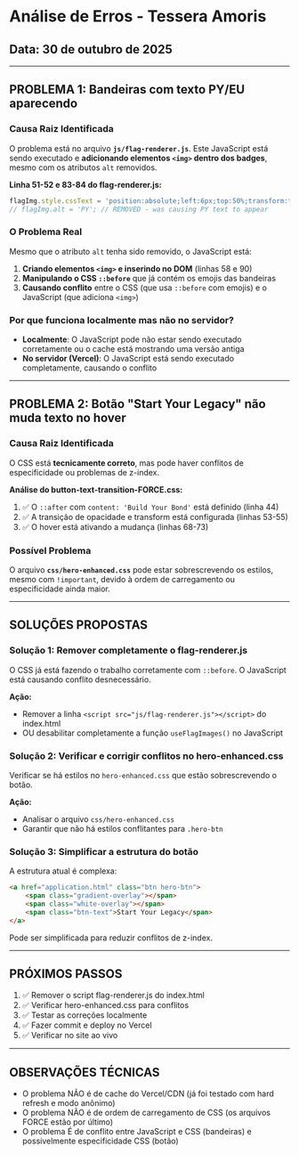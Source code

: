 # Análise de Erros - Tessera Amoris

## Data: 30 de outubro de 2025

---

## PROBLEMA 1: Bandeiras com texto PY/EU aparecendo

### Causa Raiz Identificada

O problema está no arquivo **`js/flag-renderer.js`**. Este JavaScript está sendo executado e **adicionando elementos `<img>` dentro dos badges**, mesmo com os atributos `alt` removidos.

**Linha 51-52 e 83-84 do flag-renderer.js:**
```javascript
flagImg.style.cssText = 'position:absolute;left:6px;top:50%;transform:translateY(-50%);width:16px;height:11px;';
// flagImg.alt = 'PY'; // REMOVED - was causing PY text to appear
```

### O Problema Real

Mesmo que o atributo `alt` tenha sido removido, o JavaScript está:

1. **Criando elementos `<img>` e inserindo no DOM** (linhas 58 e 90)
2. **Manipulando o CSS `::before`** que já contém os emojis das bandeiras
3. **Causando conflito** entre o CSS (que usa `::before` com emojis) e o JavaScript (que adiciona `<img>`)

### Por que funciona localmente mas não no servidor?

- **Localmente**: O JavaScript pode não estar sendo executado corretamente ou o cache está mostrando uma versão antiga
- **No servidor (Vercel)**: O JavaScript está sendo executado completamente, causando o conflito

---

## PROBLEMA 2: Botão "Start Your Legacy" não muda texto no hover

### Causa Raiz Identificada

O CSS está **tecnicamente correto**, mas pode haver conflitos de especificidade ou problemas de z-index.

**Análise do button-text-transition-FORCE.css:**

1. ✅ O `::after` com `content: 'Build Your Bond'` está definido (linha 44)
2. ✅ A transição de opacidade e transform está configurada (linhas 53-55)
3. ✅ O hover está ativando a mudança (linhas 68-73)

### Possível Problema

O arquivo **`css/hero-enhanced.css`** pode estar sobrescrevendo os estilos, mesmo com `!important`, devido à ordem de carregamento ou especificidade ainda maior.

---

## SOLUÇÕES PROPOSTAS

### Solução 1: Remover completamente o flag-renderer.js

O CSS já está fazendo o trabalho corretamente com `::before`. O JavaScript está causando conflito desnecessário.

**Ação:**
- Remover a linha `<script src="js/flag-renderer.js"></script>` do index.html
- OU desabilitar completamente a função `useFlagImages()` no JavaScript

### Solução 2: Verificar e corrigir conflitos no hero-enhanced.css

Verificar se há estilos no `hero-enhanced.css` que estão sobrescrevendo o botão.

**Ação:**
- Analisar o arquivo `css/hero-enhanced.css`
- Garantir que não há estilos conflitantes para `.hero-btn`

### Solução 3: Simplificar a estrutura do botão

A estrutura atual é complexa:
```html
<a href="application.html" class="btn hero-btn">
    <span class="gradient-overlay"></span>
    <span class="white-overlay"></span>
    <span class="btn-text">Start Your Legacy</span>
</a>
```

Pode ser simplificada para reduzir conflitos de z-index.

---

## PRÓXIMOS PASSOS

1. ✅ Remover o script flag-renderer.js do index.html
2. ✅ Verificar hero-enhanced.css para conflitos
3. ✅ Testar as correções localmente
4. ✅ Fazer commit e deploy no Vercel
5. ✅ Verificar no site ao vivo

---

## OBSERVAÇÕES TÉCNICAS

- O problema NÃO é de cache do Vercel/CDN (já foi testado com hard refresh e modo anônimo)
- O problema NÃO é de ordem de carregamento de CSS (os arquivos FORCE estão por último)
- O problema É de conflito entre JavaScript e CSS (bandeiras) e possivelmente especificidade CSS (botão)
